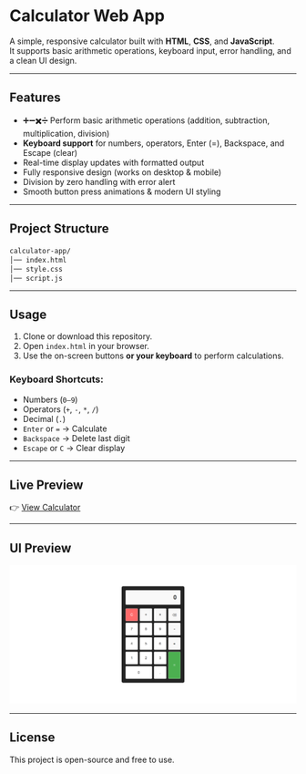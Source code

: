 # Calculator Web App

A simple, responsive calculator built with **HTML**, **CSS**, and **JavaScript**.  
It supports basic arithmetic operations, keyboard input, error handling, and a clean UI design.

---

## Features

- ➕➖✖️➗ Perform basic arithmetic operations (addition, subtraction, multiplication, division)
- **Keyboard support** for numbers, operators, Enter (=), Backspace, and Escape (clear)
- Real-time display updates with formatted output
- Fully responsive design (works on desktop & mobile)
- Division by zero handling with error alert
- Smooth button press animations & modern UI styling

---

## Project Structure

```
calculator-app/
│── index.html
│── style.css
│── script.js
```

---

## Usage

1. Clone or download this repository.
2. Open `index.html` in your browser.
3. Use the on-screen buttons **or your keyboard** to perform calculations.

### Keyboard Shortcuts:
- Numbers (`0–9`)
- Operators (`+`, `-`, `*`, `/`)
- Decimal (`.`)
- `Enter` or `=` → Calculate
- `Backspace` → Delete last digit
- `Escape` or `C` → Clear display

---

## Live Preview

👉 [View Calculator]()  

---

## UI Preview

![UI Preview](Preview.png)

---

## License
This project is open-source and free to use.